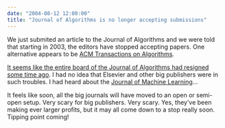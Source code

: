 ```yaml
---
date: "2004-08-12 12:00:00"
title: "Journal of Algorithms is no longer accepting submissions"
---
```




We just submited an article to the Journal of Algorithms and we were told that starting in 2003, the editors have stopped accepting papers. One alternative appears to be [ACM Transactions on Algorithms](http://www.acm.org/talg/).

[It seems like the entire board of the Journal of Algorithms had resigned some time ago](http://www.cs.colorado.edu/~hal/s.pdf). I had no idea that Elsevier and other big publishers were in such troubles. I had heard about the [Journal of Machine Learning](http://www.ai.mit.edu/projects/jmlr/)&hellip;

It feels like soon, all the big journals will have moved to an open or semi-open setup. Very scary for big publishers. Very scary. Yes, they&rsquo;ve been making ever larger profits, but it may all come down to a stop really soon. Tipping point coming!

